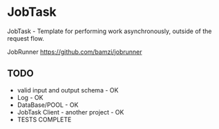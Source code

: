 # JobTask
JobTask - Template  for performing work asynchronously, outside of the request flow.


JobRunner
https://github.com/bamzi/jobrunner

## TODO 
 - valid input and output schema - OK 
 - Log - OK 
 - DataBase/POOL - OK
 - JobTask Client - another project - OK 
 - TESTS COMPLETE